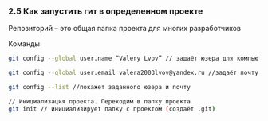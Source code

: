 ### **2.5 Как запустить гит в определенном проекте**

Репозиторий – это общая папка проекта для многих разработчиков

Команды

```bash
git config --global user.name “Valery Lvov” // задаёт юзера для компьютера

git config --global user.email valera2003lvov@yandex.ru //задаёт почту для ПК

git config --list //покажет заданного юзера и почту

// Инициализация проекта. Переходим в папку проекта
git init // инициализирует папку с проектом (создаёт .git)
```